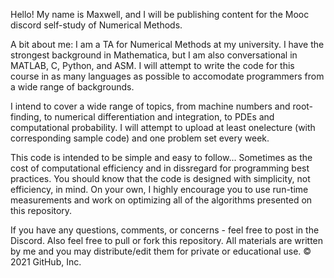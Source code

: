 Hello! My name is Maxwell, and I will be publishing content for the Mooc discord self-study of Numerical Methods. 

A bit about me: I am a TA for Numerical Methods at my university. I have the strongest background in Mathematica, but I am also conversational in MATLAB, C, Python,
and ASM. I will attempt to write the code for this course in as many languages as possible to accomodate programmers from a wide range of backgrounds.

I intend to cover a wide range of topics, from machine numbers and root-finding, to numerical differentiation and integration, to PDEs and computational probability. 
I will attempt to upload at least onelecture (with corresponding sample code) and one problem set every week.

This code is intended to be simple and easy to follow... Sometimes as the cost of computational efficiency and in dissregard for programming best practices. You should
know that the code is designed with simplicity, not efficiency, in mind. On your own, I highly encourage you to use run-time measurements and work on optimizing all
of the algorithms presented on this repository.

If you have any questions, comments, or concerns - feel free to post in the Discord. Also feel free to pull or fork this repository. All materials are written by me
and you may distribute/edit them for private or educational use.
© 2021 GitHub, Inc.
